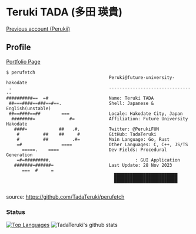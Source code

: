# Teruki TADA (多田 瑛貴)

[Previous account (Perukii)](https://github.com/Perukii)

## Profile

[Portfolio Page](https://portfolio.peruki.dev) 

```
$ perufetch
                                       Peruki@future-university-hakodate
 .                                     ---------------------------------
##########==  =#                       Name: Teruki TADA
 ##===####==###==#==.                  Shell: Japanese & English(unstable)
 ##==####==##        ===               Locale: Hakodate City, Japan
  ########=             #=             Affiliation: Future University Hakodate
   ####=            ##   .#.           Twitter: @PerukiFUN
    #         ##    ##     #           GitHub: TadaTeruki
    #         ##         .#=           Main Language: Go, Rust
    =#               ====              Other Languages: C, C++, JS/TS
      =====.    ====                   Dev Fields: Procedural Generation
    =#=#########.                                : GUI Application
   #######=######=                     Last Update: 28 Nov 2023
      ===  #     =
                                         ████████████████████████
                                         ████████████████████████                    
        
```
source: https://github.com/TadaTeruki/perufetch

### Status

[![Top Languages](https://github-readme-stats.vercel.app/api/top-langs/?username=TadaTeruki&hide=html,shell,makefile)](https://github.com/anuraghazra/github-readme-stats)
![TadaTeruki's github stats](https://github-readme-stats.vercel.app/api?username=TadaTeruki&show_icons=true&theme=radical)
